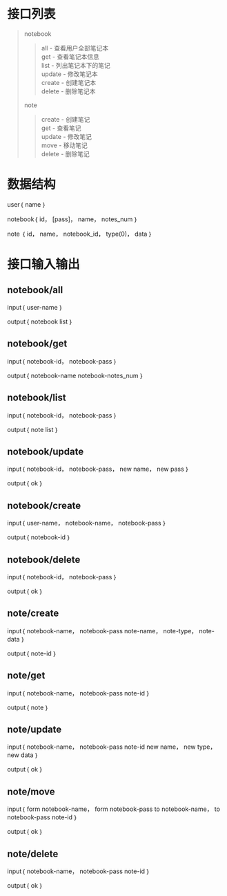 接口列表
==================================
> notebook  
>> all - 查看用户全部笔记本  
>> get - 查看笔记本信息  
>> list - 列出笔记本下的笔记  
>> update - 修改笔记本   
>> create - 创建笔记本  
>> delete - 删除笔记本  
>
> note  
>> create - 创建笔记  
>> get - 查看笔记  
>> update - 修改笔记  
>> move - 移动笔记  
>> delete - 删除笔记  
>

数据结构
==================================

user｛
    name
｝

notebook｛
    id，
    [pass]，
    name，
    notes_num
｝

note ｛
    id，
    name，
    notebook_id，
    type(0)，
    data
｝

接口输入输出
==================================

notebook/all
------------------
input｛
    user-name
｝

output｛
    notebook list
｝

notebook/get
------------------
input｛
    notebook-id，
    notebook-pass
｝

output｛
    notebook-name
    notebook-notes_num
｝

notebook/list
------------------
input｛
    notebook-id，
    notebook-pass
｝

output｛
    note list
｝

notebook/update
------------------
input｛
    notebook-id，
    notebook-pass，
    new name，
    new pass
｝

output｛
    ok
｝

notebook/create
------------------
input｛
    user-name，
    notebook-name，
    notebook-pass
｝

output｛
    notebook-id
｝

notebook/delete
------------------
input｛
    notebook-id，
    notebook-pass
｝

output｛
    ok
｝

note/create
------------------
input｛
    notebook-name，
    notebook-pass
    note-name，
    note-type，
    note-data
｝

output｛
    note-id
｝

note/get
------------------
input｛
    notebook-name，
    notebook-pass
    note-id
｝

output｛
    note
｝

note/update
------------------
input｛
    notebook-name，
    notebook-pass
    note-id
    new name，
    new type，
    new data
｝

output｛
    ok
｝

note/move
------------------
input｛
    form notebook-name，
    form notebook-pass
    to notebook-name，
    to notebook-pass
    note-id
｝

output｛
    ok
｝

note/delete
------------------
input｛
    notebook-name，
    notebook-pass
    note-id
｝

output｛
    ok
｝